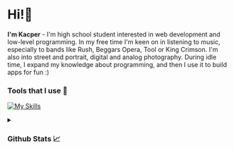 # Hi!👋
**I'm Kacper** - I'm high school student interested in web development and low-level programming. In my free time I'm keen on in listening to music, especially to bands like Rush, Beggars Opera, Tool or King Crimson. I'm also into street and portrait, digital and analog photography. During idle time, I expand my knowledge about programming, and then I use it to build apps for fun :)

### Tools that I use 🔧
[![My Skills](https://skillicons.dev/icons?i=js,php,html,css,py,wordpress,tailwind,mysql,neovim,linux)](https://skillicons.dev)

<details>
    <summary><h3>Github Stats 📈</h3></summary>
    <br>
    <a href="#"><img src="https://github-readme-stats.vercel.app/api?username=kmtrebacz&theme=dark&count_private=true&hide_border=true&line_height=20"></a>
    <a href="#"><img src="https://github-readme-stats.vercel.app/api/top-langs/?username=kmtrebacz&layout=compact&theme=dark&count_private=true&hide_border=true"></a>
</details>

